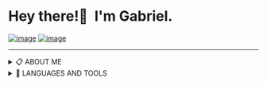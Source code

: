 #   Hey there!👋 &nbsp;I'm Gabriel.

[![image](https://img.shields.io/badge/Gmail-D14836?style=for-the-badge&logo=gmail&logoColor=white)](mailto:gabrielwillian841@gmail.com) [![image](https://img.shields.io/badge/LinkedIn-0077B5?style=for-the-badge&logo=linkedin&logoColor=white)](https://linkedin.com/in/gabriel-willian/)

___
<details>
<summary>📋 ABOUT ME</summary>

## ▹ Objective

&nbsp;&nbsp;&nbsp;&nbsp;&nbsp;&nbsp;&nbsp; 🚀 **Android/Flutter Developer**

## ▹ Presentation

&nbsp;&nbsp;&nbsp;&nbsp;&nbsp;&nbsp;&nbsp; ....

## ▹ Education

&nbsp;&nbsp;&nbsp;&nbsp;&nbsp;&nbsp;&nbsp; 📖  **Computer science**  
&nbsp;&nbsp;&nbsp;&nbsp;&nbsp;&nbsp;&nbsp; 📆   2018 - 2022  
&nbsp;&nbsp;&nbsp;&nbsp;&nbsp;&nbsp;&nbsp; 📍   **University of the West of São Paulo** - São Paulo, Brazil

&nbsp;&nbsp;&nbsp;&nbsp;&nbsp;&nbsp;&nbsp; 📖  **CPM**  
&nbsp;&nbsp;&nbsp;&nbsp;&nbsp;&nbsp;&nbsp; 📆   2021 - 2026  
&nbsp;&nbsp;&nbsp;&nbsp;&nbsp;&nbsp;&nbsp; 📍   **English Language/Literatures** - São Paulo, Brazil

</details>

<details>
<summary>🔧 LANGUAGES AND TOOLS </summary>

## ▹ Flutter

&nbsp;&nbsp;&nbsp;&nbsp;&nbsp;&nbsp;&nbsp;  • Bloc/Cubit
&nbsp;&nbsp;&nbsp;&nbsp;&nbsp;&nbsp;&nbsp;  • Modular
&nbsp;&nbsp;&nbsp;&nbsp;&nbsp;&nbsp;&nbsp;  • Clean Architecture
&nbsp;&nbsp;&nbsp;&nbsp;&nbsp;&nbsp;&nbsp;  • Mockito
&nbsp;&nbsp;&nbsp;&nbsp;&nbsp;&nbsp;&nbsp;  • Test-driven Development
&nbsp;&nbsp;&nbsp;&nbsp;&nbsp;&nbsp;&nbsp;  • Layout construction - Front

## ▹ Android - Kotlin

&nbsp;&nbsp;&nbsp;&nbsp;&nbsp;&nbsp;&nbsp;  • MCV
&nbsp;&nbsp;&nbsp;&nbsp;&nbsp;&nbsp;&nbsp;  • Retrofit
&nbsp;&nbsp;&nbsp;&nbsp;&nbsp;&nbsp;&nbsp;  • Jetpack Compose
&nbsp;&nbsp;&nbsp;&nbsp;&nbsp;&nbsp;&nbsp;  • Gson
&nbsp;&nbsp;&nbsp;&nbsp;&nbsp;&nbsp;&nbsp;  • XML - Layout

## ▹ Figma

&nbsp;&nbsp;&nbsp;&nbsp;&nbsp;&nbsp;&nbsp;  • Components
&nbsp;&nbsp;&nbsp;&nbsp;&nbsp;&nbsp;&nbsp;  • Interactive components
&nbsp;&nbsp;&nbsp;&nbsp;&nbsp;&nbsp;&nbsp;  • Design notions

</details>
